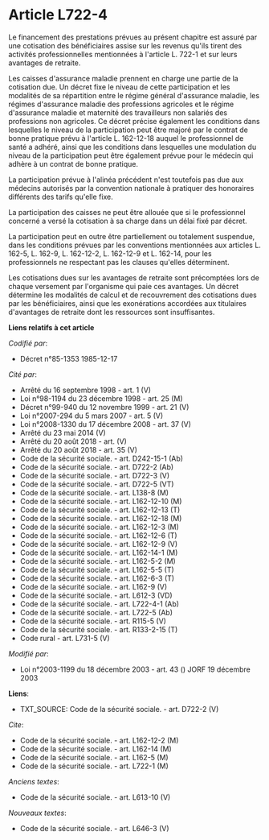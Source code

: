 # Article L722-4

Le financement des prestations prévues au présent chapitre est assuré par une cotisation des bénéficiaires assise sur les
revenus qu'ils tirent des activités professionnelles mentionnées à l'article L. 722-1 et sur leurs avantages de retraite.

Les caisses d'assurance maladie prennent en charge une partie de la cotisation due. Un décret fixe le niveau de cette
participation et les modalités de sa répartition entre le régime général d'assurance maladie, les régimes d'assurance maladie
des professions agricoles et le régime d'assurance maladie et maternité des travailleurs non salariés des professions non
agricoles. Ce décret précise également les conditions dans lesquelles le niveau de la participation peut être majoré par le
contrat de bonne pratique prévu à l'article L. 162-12-18 auquel le professionnel de santé a adhéré, ainsi que les conditions
dans lesquelles une modulation du niveau de la participation peut être également prévue pour le médecin qui adhère à un
contrat de bonne pratique.

La participation prévue à l'alinéa précédent n'est toutefois pas due aux médecins autorisés par la convention nationale à
pratiquer des honoraires différents des tarifs qu'elle fixe.

La participation des caisses ne peut être allouée que si le professionnel concerné a versé la cotisation à sa charge dans un
délai fixé par décret.

La participation peut en outre être partiellement ou totalement suspendue, dans les conditions prévues par les conventions
mentionnées aux articles L. 162-5, L. 162-9, L. 162-12-2, L. 162-12-9 et L. 162-14, pour les professionnels ne respectant pas
les clauses qu'elles déterminent.

Les cotisations dues sur les avantages de retraite sont précomptées lors de chaque versement par l'organisme qui paie ces
avantages. Un décret détermine les modalités de calcul et de recouvrement des cotisations dues par les bénéficiaires, ainsi
que les exonérations accordées aux titulaires d'avantages de retraite dont les ressources sont insuffisantes.

**Liens relatifs à cet article**

_Codifié par_:

  - Décret n°85-1353 1985-12-17

_Cité par_:

  - Arrêté du 16 septembre 1998 - art. 1 (V)
  - Loi n°98-1194 du 23 décembre 1998 - art. 25 (M)
  - Décret n°99-940 du 12 novembre 1999 - art. 21 (V)
  - Loi n°2007-294 du 5 mars 2007 - art. 5 (V)
  - Loi n°2008-1330 du 17 décembre 2008 - art. 37 (V)
  - Arrêté du 23 mai 2014 (V)
  - Arrêté du 20 août 2018 - art. (V)
  - Arrêté du 20 août 2018 - art. 35 (V)
  - Code de la sécurité sociale. - art. D242-15-1 (Ab)
  - Code de la sécurité sociale. - art. D722-2 (Ab)
  - Code de la sécurité sociale. - art. D722-3 (V)
  - Code de la sécurité sociale. - art. D722-5 (VT)
  - Code de la sécurité sociale. - art. L138-8 (M)
  - Code de la sécurité sociale. - art. L162-12-10 (M)
  - Code de la sécurité sociale. - art. L162-12-13 (T)
  - Code de la sécurité sociale. - art. L162-12-18 (M)
  - Code de la sécurité sociale. - art. L162-12-3 (M)
  - Code de la sécurité sociale. - art. L162-12-6 (T)
  - Code de la sécurité sociale. - art. L162-12-9 (V)
  - Code de la sécurité sociale. - art. L162-14-1 (M)
  - Code de la sécurité sociale. - art. L162-5-2 (M)
  - Code de la sécurité sociale. - art. L162-5-5 (T)
  - Code de la sécurité sociale. - art. L162-6-3 (T)
  - Code de la sécurité sociale. - art. L162-9 (V)
  - Code de la sécurité sociale. - art. L612-3 (VD)
  - Code de la sécurité sociale. - art. L722-4-1 (Ab)
  - Code de la sécurité sociale. - art. L722-5 (Ab)
  - Code de la sécurité sociale. - art. R115-5 (V)
  - Code de la sécurité sociale. - art. R133-2-15 (T)
  - Code rural - art. L731-5 (V)

_Modifié par_:

  - Loi n°2003-1199 du 18 décembre 2003 - art. 43 () JORF 19 décembre 2003

**Liens**:

  - TXT_SOURCE: Code de la sécurité sociale. - art. D722-2 (V)

_Cite_:

  - Code de la sécurité sociale. - art. L162-12-2 (M)
  - Code de la sécurité sociale. - art. L162-14 (M)
  - Code de la sécurité sociale. - art. L162-5 (M)
  - Code de la sécurité sociale. - art. L722-1 (M)

_Anciens textes_:

  - Code de la sécurité sociale. - art. L613-10 (V)

_Nouveaux textes_:

  - Code de la sécurité sociale. - art. L646-3 (V)
